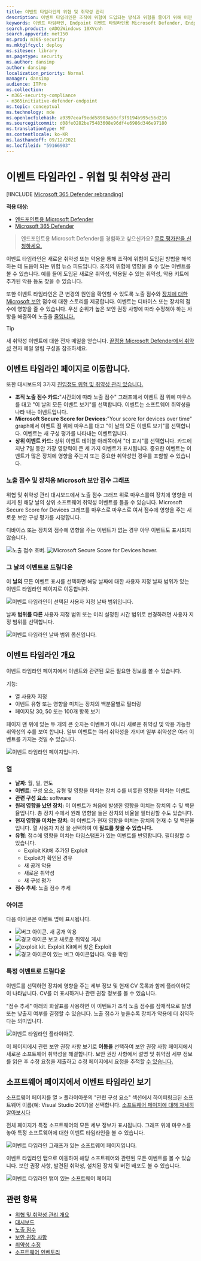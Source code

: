 ```yaml
---
title: 이벤트 타임라인의 위협 및 취약성 관리
description: 이벤트 타임라인은 조직에 위험이 도입되는 방식과 위험을 줄이기 위해 어떤 완화가 발생 하는지 해석하는 데 도움이 되는 위험 뉴스 피드입니다.
keywords: 이벤트 타임라인, Endpoint 이벤트 타임라인용 Microsoft Defender, Endpoint tvm 이벤트 타임라인용 Microsoft Defender, 위협 및 취약성 관리, 끝점용 Microsoft Defender
search.product: eADQiWindows 10XVcnh
search.appverid: met150
ms.prod: m365-security
ms.mktglfcycl: deploy
ms.sitesec: library
ms.pagetype: security
ms.author: dansimp
author: dansimp
localization_priority: Normal
manager: dansimp
audience: ITPro
ms.collection:
- m365-security-compliance
- m365initiative-defender-endpoint
ms.topic: conceptual
ms.technology: mde
ms.openlocfilehash: a9397eeaf9edd58903a50cf3f9194b995c56d216
ms.sourcegitcommit: d08fe0282be75483608e96df4e6986d346e97180
ms.translationtype: MT
ms.contentlocale: ko-KR
ms.lasthandoff: 09/12/2021
ms.locfileid: "59166903"
---
```

# <a name="event-timeline---threat-and-vulnerability-management"></a>이벤트 타임라인 - 위협 및 취약성 관리

[!INCLUDE [Microsoft 365 Defender rebranding](../../includes/microsoft-defender.md)]


**적용 대상:**
- [엔드포인트용 Microsoft Defender](https://go.microsoft.com/fwlink/?linkid=2154037)
- [Microsoft 365 Defender](https://go.microsoft.com/fwlink/?linkid=2118804)

> 엔드포인트용 Microsoft Defender를 경험하고 싶으신가요? [무료 평가판을 신청하세요.](https://signup.microsoft.com/create-account/signup?products=7f379fee-c4f9-4278-b0a1-e4c8c2fcdf7e&ru=https://aka.ms/MDEp2OpenTrial?ocid=docs-wdatp-portaloverview-abovefoldlink)

이벤트 타임라인은 새로운 취약성 또는 악용을 통해 조직에 위험이 도입된 방법을 해석하는 데 도움이 되는 위험 뉴스 피드입니다. 조직의 위험에 영향을 줄 수 있는 이벤트를 볼 수 있습니다. 예를 들어 도입된 새로운 취약성, 악용될 수 있는 취약성, 악용 키트에 추가된 악용 등도 찾을 수 있습니다.

또한 이벤트 타임라인은 큰 [](tvm-exposure-score.md) 변경의 원인을 확인할 수 있도록 노출 점수와 [장치에 대한 Microsoft 보안](tvm-microsoft-secure-score-devices.md) 점수에 대한 스토리를 제공합니다. 이벤트는 디바이스 또는 장치의 점수에 영향을 줄 수 있습니다. 우선 순위가 높은 보안 권장 사항에 따라 수정해야 하는 사항을 해결하여 노출을 [줄입니다.](tvm-security-recommendation.md)

> [!TIP]
> 새 취약성 이벤트에 대한 전자 메일을 얻습니다. [끝점용 Microsoft Defender에서 취약성](configure-vulnerability-email-notifications.md) 전자 메일 알림 구성을 참조하세요.

## <a name="navigate-to-the-event-timeline-page"></a>이벤트 타임라인 페이지로 이동합니다.

또한 대시보드의 3가지 [진입점도 위협 및 취약성 관리 있습니다.](tvm-dashboard-insights.md)

- **조직 노출 점수 카드:**"시간의에 따라 노출 점수" 그래프에서 이벤트 점 위에 마우스를 대고 "이 날의 모든 이벤트 보기"를 선택합니다. 이벤트는 소프트웨어 취약성을 나타 내는 이벤트입니다.
- **Microsoft Secure Score for Devices:**"Your score for devices over time" graph에서 이벤트 점 위에 마우스를 대고 "이 날의 모든 이벤트 보기"를 선택합니다. 이벤트는 새 구성 평가를 나타내는 이벤트입니다.
- **상위 이벤트 카드:** 상위 이벤트 테이블 아래쪽에서 "더 표시"를 선택합니다. 카드에 지난 7일 동안 가장 영향력이 큰 세 가지 이벤트가 표시됩니다. 중요한 이벤트는 이벤트가 많은 장치에 영향을 주는지 또는 중요한 취약성인 경우를 포함할 수 있습니다.

### <a name="exposure-score-and-microsoft-secure-score-for-devices-graphs"></a>노출 점수 및 장치용 Microsoft 보안 점수 그래프

위협 및 취약성 관리 대시보드에서 노출 점수 그래프 위로 마우스를여 장치에 영향을 미치게 된 해당 날의 상위 소프트웨어 취약성 이벤트를 들을 수 있습니다. Microsoft Secure Score for Devices 그래프를 마우스로 마우스로 여서 점수에 영향을 주는 새로운 보안 구성 평가를 시청합니다.

디바이스 또는 장치의 점수에 영향을 주는 이벤트가 없는 경우 아무 이벤트도 표시되지 않습니다.

![노출 점수 호버. ](images/tvm-event-timeline-exposure-score350.png) 
 ![ Microsoft Secure Score for Devices hover.](images/tvm-event-timeline-device-hover360.png)

### <a name="drill-down-to-events-from-that-day"></a>그 날의 이벤트로 드릴다운

이 **날의** 모든 이벤트 표시를 선택하면 해당 날짜에 대한 사용자 지정 날짜 범위가 있는 이벤트 타임라인 페이지로 이동합니다.

![이벤트 타임라인이 선택된 사용자 지정 날짜 범위입니다.](images/tvm-event-timeline-drilldown.png)

날짜 **범위를 다른** 사용자 지정 범위 또는 미리 설정된 시간 범위로 변경하려면 사용자 지정 범위를 선택합니다.

![이벤트 타임라인 날짜 범위 옵션입니다.](images/tvm-event-timeline-dates.png)

## <a name="event-timeline-overview"></a>이벤트 타임라인 개요

이벤트 타임라인 페이지에서 이벤트와 관련된 모든 필요한 정보를 볼 수 있습니다.

기능:

- 열 사용자 지정
- 이벤트 유형 또는 영향을 미치는 장치의 백분율별로 필터링
- 페이지당 30, 50 또는 100개 항목 보기

페이지 맨 위에 있는 두 개의 큰 숫자는 이벤트가 아니라 새로운 취약성 및 악용 가능한 취약성의 수를 보여 합니다. 일부 이벤트는 여러 취약성을 가지며 일부 취약성은 여러 이벤트를 가지는 것일 수 있습니다.

![이벤트 타임라인 페이지입니다.](images/tvm-event-timeline-overview-mixed-type.png)

### <a name="columns"></a>열

- **날짜**: 월, 일, 연도
- **이벤트**: 구성 요소, 유형 및 영향을 미치는 장치 수를 비롯한 영향을 미치는 이벤트
- **관련 구성 요소**: software
- **원래 영향을 났던 장치:** 이 이벤트가 처음에 발생한 영향을 미치는 장치의 수 및 백분율입니다. 총 장치 수에서 원래 영향을 들은 장치의 비율을 필터링할 수도 있습니다.
- **현재 영향을 미치는 장치:** 이 이벤트가 현재 영향을 미치는 장치의 현재 수 및 백분율입니다. 열 사용자 지정 을 선택하여 이 **필드를 찾을 수 있습니다.**
- **유형**: 점수에 영향을 미치는 타임스탬프가 있는 이벤트를 반영합니다. 필터링할 수 있습니다.
  - Exploit Kit에 추가된 Exploit
  - Exploit가 확인된 경우
  - 새 공개 악용
  - 새로운 취약성
  - 새 구성 평가
- **점수 추세**: 노출 점수 추세

### <a name="icons"></a>아이콘

다음 아이콘은 이벤트 옆에 표시됩니다.

- ![버그 아이콘.](images/tvm-black-bug-icon.png) 새 공개 악용
- ![경고 아이콘 보고](images/report-warning-icon.png) 새로운 취약성 게시
- ![exploit kit.](images/bug-lightning-icon2.png) Exploit Kit에서 찾은 Exploit
- ![경고 아이콘이 있는 버그 아이콘입니다.](images/bug-caution-icon2.png) 악용 확인

### <a name="drill-down-to-a-specific-event"></a>특정 이벤트로 드릴다운

이벤트를 선택하면 장치에 영향을 주는 세부 정보 및 현재 CV 목록과 함께 플라이아웃이 나타납니다. CV를 더 표시하거나 관련 권장 정보를 볼 수 있습니다.

"점수 추세" 아래의 화살표를 사용하면 이 이벤트가 조직 노출 점수를 잠재적으로 발생 또는 낮출지 여부를 결정할 수 있습니다. 노출 점수가 높을수록 장치가 악용에 더 취약하다는 의미입니다.

![이벤트 타임라인 플라이아웃.](images/tvm-event-timeline-flyout500.png)

이 페이지에서 관련 보안 권장 사항 보기로 **이동을** 선택하여 보안 권장 사항 페이지에서 새로운 소프트웨어 취약성을 해결합니다. [](tvm-security-recommendation.md) 보안 권장 사항에서 설명 및 취약점 세부 정보를 읽은 후 수정 요청을 제출하고 수정 페이지에서 요청을 추적할 [수 있습니다.](tvm-remediation.md)

## <a name="view-event-timelines-in-software-pages"></a>소프트웨어 페이지에서 이벤트 타임라인 보기

소프트웨어 페이지를 열 > 플라이아웃의 "관련 구성 요소" 섹션에서 하이퍼링크된 소프트웨어 이름(예: Visual Studio 2017)을 선택합니다. [소프트웨어 페이지에 대해 자세히 알아보시다](tvm-software-inventory.md#software-pages)

전체 페이지가 특정 소프트웨어의 모든 세부 정보가 표시됩니다. 그래프 위에 마우스를 놓아 특정 소프트웨어에 대한 이벤트 타임라인을 볼 수 있습니다.

![이벤트 타임라인 그래프가 있는 소프트웨어 페이지입니다.](images/tvm-event-timeline-software2.png)

이벤트 타임라인 탭으로 이동하여 해당 소프트웨어와 관련된 모든 이벤트를 볼 수 있습니다. 보안 권장 사항, 발견된 취약성, 설치된 장치 및 버전 배포도 볼 수 있습니다.

![이벤트 타임라인 탭이 있는 소프트웨어 페이지](images/tvm-event-timeline-software-pages.png)

## <a name="related-topics"></a>관련 항목

- [위협 및 취약성 관리 개요](next-gen-threat-and-vuln-mgt.md)
- [대시보드](tvm-dashboard-insights.md)
- [노출 점수](tvm-exposure-score.md)
- [보안 권장 사항](tvm-security-recommendation.md)
- [취약성 수정](tvm-remediation.md)
- [소프트웨어 인벤토리](tvm-software-inventory.md)
